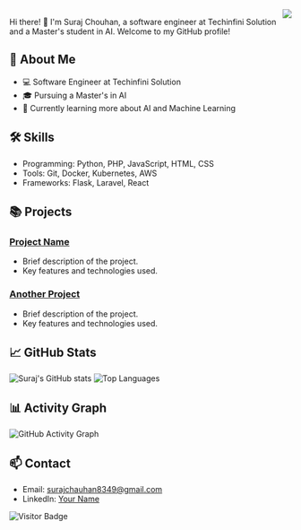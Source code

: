 <img align="right" src="https://visitor-badge.laobi.icu/badge?page_id=surajChauhan83.surajChauhan83" />

Hi there! 👋 I'm Suraj Chouhan, a software engineer at Techinfini Solution and a Master's student in AI. Welcome to my GitHub profile!

## 🚀 About Me
- 💻 Software Engineer at Techinfini Solution
- 🎓 Pursuing a Master's in AI
- 🌱 Currently learning more about AI and Machine Learning

## 🛠️ Skills
- Programming: Python, PHP, JavaScript, HTML, CSS
- Tools: Git, Docker, Kubernetes, AWS
- Frameworks: Flask, Laravel, React

## 📚 Projects
### [Project Name](https://github.com/surajChauhan83/project-name)
- Brief description of the project.
- Key features and technologies used.

### [Another Project](https://github.com/surajChauhan83/another-project)
- Brief description of the project.
- Key features and technologies used.

## 📈 GitHub Stats
![Suraj's GitHub stats](https://github-readme-stats.vercel.app/api?username=surajChauhan83&show_icons=true&theme=radical)
![Top Languages](https://github-readme-stats.vercel.app/api/top-langs/?username=surajChauhan83&layout=compact&theme=radical)

## 📊 Activity Graph
![GitHub Activity Graph](https://activity-graph.herokuapp.com/graph?username=surajChauhan83&theme=dracula)

## 📫 Contact
- Email: [surajchauhan8349@gmail.com](mailto:surajchauhan8349@gmail.com)
- LinkedIn: [Your Name](https://www.linkedin.com/in/your-linkedin)

![Visitor Badge](https://visitor-badge.laobi.icu/badge?page_id=surajChauhan83)
